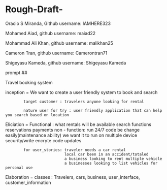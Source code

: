 # Rough-Draft-
Oracio S Miranda, Github username: IAMHERE323


Mohamed Aiad, github username: maiad22


Mohammad Ali Khan, github username: malikhan25


Cameron Tran, github username: Camerontran71


Shigeyasu Kameda, github username: Shigeyasu Kameda


prompt ##


Travel booking system


inception = We want to create a user friendly system to book and search 

            target customer : travelers anyone looking for rental
            
            nature user for try : user friendly application that can help you search based on location


Eliciation = Functional : what rentals will be available 
                          search functions
                          reservations
                          payments
            non - function: run 24/7 
                            code be change easily(maintenance ability)
                            we want it to run on multiple device
                            security/write encryte code
                            updates

            for user_stories: traveler needs a car rental
                              local car been in an accident/totaled
                              a business looking to rent multiple vehicle 
                              a businesses looking to list vehicles for personal use

Elaboration = classes : Travelers, cars, business, user_interface, customer_information

            
                            



